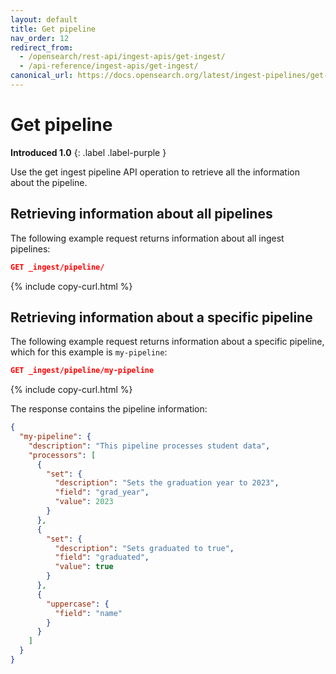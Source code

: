 ```yaml
---
layout: default
title: Get pipeline
nav_order: 12
redirect_from:
  - /opensearch/rest-api/ingest-apis/get-ingest/
  - /api-reference/ingest-apis/get-ingest/
canonical_url: https://docs.opensearch.org/latest/ingest-pipelines/get-ingest/
---
```


# Get pipeline
**Introduced 1.0**
{: .label .label-purple }

Use the get ingest pipeline API operation to retrieve all the information about the pipeline.

## Retrieving information about all pipelines

The following example request returns information about all ingest pipelines:

```json
GET _ingest/pipeline/
```
{% include copy-curl.html %}

## Retrieving information about a specific pipeline

The following example request returns information about a specific pipeline, which for this example is `my-pipeline`: 

```json
GET _ingest/pipeline/my-pipeline
```
{% include copy-curl.html %}

The response contains the pipeline information:

```json
{
  "my-pipeline": {
    "description": "This pipeline processes student data",
    "processors": [
      {
        "set": {
          "description": "Sets the graduation year to 2023",
          "field": "grad_year",
          "value": 2023
        }
      },
      {
        "set": {
          "description": "Sets graduated to true",
          "field": "graduated",
          "value": true
        }
      },
      {
        "uppercase": {
          "field": "name"
        }
      }
    ]
  }
}
```
